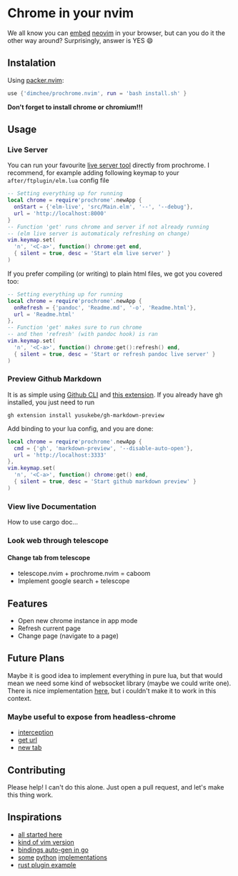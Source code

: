 # Chrome in your nvim
We all know you can
[embed](https://github.com/glacambre/firenvim)
[neovim](https://github.com/rhysd/NyaoVim)
in your browser, but can you do it the other way around?
Surprisingly, answer is YES :smile:

## Instalation

Using [packer.nvim](https://github.com/wbthomason/packer.nvim):
```lua
use {'dimchee/prochrome.nvim', run = 'bash install.sh' }
```
**Don't forget to install chrome or chromium!!!**

## Usage

### Live Server

You can run your favourite
[live server tool](https://github.com/wking-io/elm-live) directly from prochrome.
I recommend, for example adding following keymap to your `after/ftplugin/elm.lua` config file
```lua
-- Setting everything up for running
local chrome = require'prochrome'.newApp {
  onStart = {'elm-live', 'src/Main.elm', '--', '--debug'},
  url = 'http://localhost:8000'
}
-- Function 'get' runs chrome and server if not already running
-- (elm live server is automaticaly refreshing on change)
vim.keymap.set(
  'n', '<C-a>', function() chrome:get end,
  { silent = true, desc = 'Start elm live server' }
)
```
If you prefer compiling (or writing) to plain html files, we got you covered too:
```lua
-- Setting everything up for running
local chrome = require'prochrome'.newApp {
  onRefresh = {'pandoc', 'Readme.md', '-o', 'Readme.html'},
  url = 'Readme.html'
},
-- Function 'get' makes sure to run chrome
-- and then 'refresh' (with pandoc hook) is ran
vim.keymap.set(
  'n', '<C-a>', function() chrome:get():refresh() end,
  { silent = true, desc = 'Start or refresh pandoc live server' }
)
```

### Preview Github Markdown

It is as simple using
[Github CLI](https://cli.github.com/) and
[this extension](https://github.com/yusukebe/gh-markdown-preview).
If you already have gh installed, you just need to run
```
gh extension install yusukebe/gh-markdown-preview
```
Add binding to your lua config, and you are done:
```lua
local chrome = require'prochrome'.newApp {
  cmd = {'gh', 'markdown-preview', '--disable-auto-open'},
  url = 'http://localhost:3333'
},
vim.keymap.set(
  'n', '<C-a>', function() chrome:get() end,
  { silent = true, desc = 'Start github markdown preview' }
)
```

### View live Documentation

How to use cargo doc...

### Look web through telescope

#### Change tab from telescope

- telescope.nvim + prochrome.nvim = caboom
- Implement google search + telescope

## Features

- Open new chrome instance in app mode
- Refresh current page
- Change page (navigate to a page)

## Future Plans

Maybe it is good idea to implement everything in pure lua,
but that would mean we need some kind of websocket library
(maybe we could write one). There is nice implementation
[here](https://github.com/jbyuki/instant.nvim),
but i couldn't make it to work in this context.

### Maybe useful to expose from headless-chrome
- [interception](https://docs.rs/headless_chrome/latest/headless_chrome/browser/tab/struct.Tab.html#method.enable_request_interception)
- [get url](https://docs.rs/headless_chrome/latest/headless_chrome/browser/tab/struct.Tab.html#method.get_url) 
- [new tab](https://docs.rs/headless_chrome/latest/headless_chrome/browser/struct.Browser.html#method.new_tab)

## Contributing

Please help! I can't do this alone. Just open a pull request,
and let's make this thing work.

## Inspirations

- [all started here](https://github.com/atroche/rust-headless-chrome)
- [kind of vim version](https://github.com/carlosrocha/vim-chrome-devtools)
- [bindings auto-gen in go](https://github.com/mafredri/cdp/tree/main/cmd/cdpgen)
- [some](https://github.com/pyppeteer/pyppeteer)
[python](https://github.com/fate0/pychrome)
[implementations](https://github.com/iiSeymour/chromote)
- [rust plugin example](https://github.com/michaelb/sniprun)
